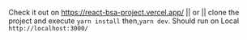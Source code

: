 Check it out on https://react-bsa-project.vercel.app/ 
|| or || 
clone the project and execute `yarn install` then,`yarn dev`. Should run on Local `http://localhost:3000/`
